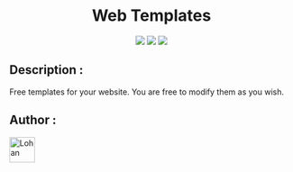 <body style="width: 100%; height: 100%">
  
  <h1 align="center">Web Templates</h1>
  <p align="center">
    <img src="https://forthebadge.com/images/badges/uses-html.svg">&nbsp<img src="https://forthebadge.com/images/badges/uses-css.svg">&nbsp<img src="https://forthebadge.com/images/badges/uses-js.svg">
  </p>
</body>

## Description :

Free templates for your website. You are free to modify them as you wish. 

## Author :

<p>
  <a href="https://github.com/Sybrax"><img width="45" src="https://avatars.githubusercontent.com/u/45593750?s=64&v=4" alt="Lohan" style="max-width: 100%;"></a>
</p>
 
</ul>
